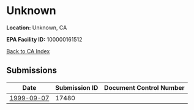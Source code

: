 # Unknown

**Location:** Unknown, CA

**EPA Facility ID:** 100000161512

[Back to CA Index](../../index.md)

## Submissions

| Date | Submission ID | Document Control Number |
|------|--------------|-------------------------|
| [1999-09-07](submissions/17480.md) | 17480 |  |
